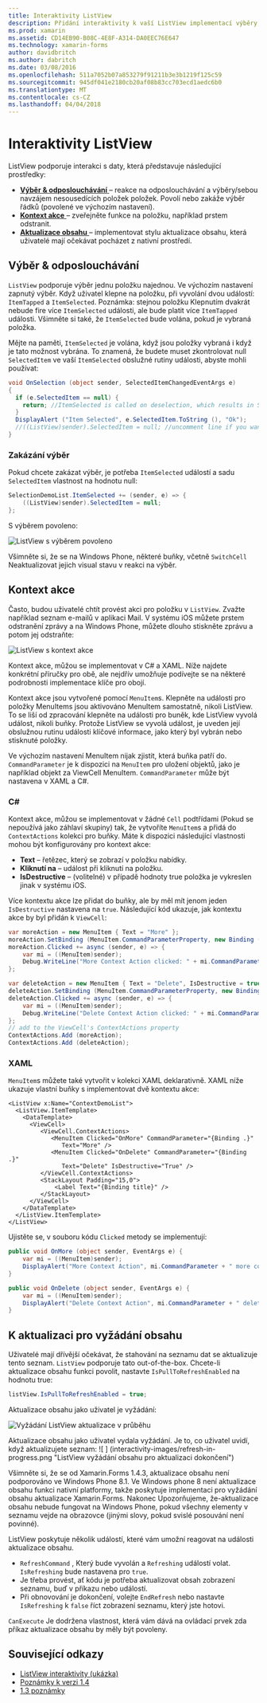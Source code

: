 ```yaml
---
title: Interaktivity ListView
description: Přidání interaktivity k vaší ListView implementací výběry, prstem odstranit a aktualizace obsahu.
ms.prod: xamarin
ms.assetid: CD14EB90-B08C-4E8F-A314-DA0EEC76E647
ms.technology: xamarin-forms
author: davidbritch
ms.author: dabritch
ms.date: 03/08/2016
ms.openlocfilehash: 511a7052b07a853279f91211b3e3b1219f125c59
ms.sourcegitcommit: 945df041e2180cb20af08b83cc703ecd1aedc6b0
ms.translationtype: MT
ms.contentlocale: cs-CZ
ms.lasthandoff: 04/04/2018
---
```

# <a name="listview-interactivity"></a>Interaktivity ListView

ListView podporuje interakci s daty, která představuje následující prostředky:

- [**Výběr & odposlouchávání** ](#selectiontaps) &ndash; reakce na odposlouchávání a výběry/sebou navzájem nesousedících položek položek. Povolí nebo zakáže výběr řádků (povolené ve výchozím nastavení).
- [**Kontext akce** ](#Context_Actions) &ndash; zveřejněte funkce na položku, například prstem odstranit.
- [**Aktualizace obsahu** ](#Pull_to_Refresh) &ndash; implementovat stylu aktualizace obsahu, která uživatelé mají očekávat pocházet z nativní prostředí.

<a name="selectiontaps" />

## <a name="selection--taps"></a>Výběr & odposlouchávání
`ListView` podporuje výběr jednu položku najednou. Ve výchozím nastavení zapnutý výběr. Když uživatel klepne na položku, při vyvolání dvou událostí: `ItemTapped` a `ItemSelected`. Poznámka: stejnou položku Klepnutím dvakrát nebude fire více `ItemSelected` události, ale bude platit více `ItemTapped` události. Všimněte si také, že `ItemSelected` bude volána, pokud je vybraná položka.

Mějte na paměti, `ItemSelected` je volána, když jsou položky vybraná i když je tato možnost vybrána. To znamená, že budete muset zkontrolovat null `SelectedItem` ve vaší `ItemSelected` obslužné rutiny události, abyste mohli používat:

```csharp
void OnSelection (object sender, SelectedItemChangedEventArgs e)
{
  if (e.SelectedItem == null) {
    return; //ItemSelected is called on deselection, which results in SelectedItem being set to null
  }
  DisplayAlert ("Item Selected", e.SelectedItem.ToString (), "Ok");
  //((ListView)sender).SelectedItem = null; //uncomment line if you want to disable the visual selection state.
}
```

### <a name="disabling-selection"></a>Zakázání výběr

Pokud chcete zakázat výběr, je potřeba `ItemSelected` událostí a sadu `SelectedItem` vlastnost na hodnotu null:

```csharp
SelectionDemoList.ItemSelected += (sender, e) => {
    ((ListView)sender).SelectedItem = null;
};
```

S výběrem povoleno:

![](interactivity-images/selection-default.png "ListView s výběrem povoleno")

Všimněte si, že se na Windows Phone, některé buňky, včetně `SwitchCell` Neaktualizovat jejich visual stavu v reakci na výběr.

<a name="Context_Actions" />

## <a name="context-actions"></a>Kontext akce
Často, budou uživatelé chtít provést akci pro položku v `ListView`. Zvažte například seznam e-mailů v aplikaci Mail. V systému iOS můžete prstem odstranění zprávy a na Windows Phone, můžete dlouho stiskněte zprávu a potom jej odstraňte:

![](interactivity-images/context-default.png "ListView s kontext akce")

Kontext akce, můžou se implementovat v C# a XAML. Níže najdete konkrétní příručky pro obě, ale nejdřív umožňuje podívejte se na některé podrobnosti implementace klíče pro obojí.

Kontext akce jsou vytvořené pomocí `MenuItem`s. Klepněte na události pro položky MenuItems jsou aktivováno MenuItem samostatně, nikoli ListView. To se liší od zpracování klepněte na události pro buněk, kde ListView vyvolá událost, nikoli buňky. Protože ListView se vyvolá událost, je uveden její obslužnou rutinu události klíčové informace, jako který byl vybrán nebo stisknuté položky.

Ve výchozím nastavení MenuItem nijak zjistit, která buňka patří do. `CommandParameter` je k dispozici na `MenuItem` pro uložení objektů, jako je například objekt za ViewCell MenuItem. `CommandParameter` může být nastavena v XAML a C#.

### <a name="c"></a>C#  

Kontext akce, můžou se implementovat v žádné `Cell` podtřídami (Pokud se nepoužívá jako záhlaví skupiny) tak, že vytvoříte `MenuItem`s a přidá do `ContextActions` kolekci pro buňky. Máte k dispozici následující vlastnosti mohou být konfigurovány pro kontext akce:

* **Text** &ndash; řetězec, který se zobrazí v položku nabídky.
* **Kliknutí na** &ndash; událost při kliknutí na položku.
* **IsDestructive** &ndash; (volitelné) v případě hodnoty true položka je vykreslen jinak v systému iOS.

Více kontextu akce lze přidat do buňky, ale by měl mít jenom jeden `IsDestructive` nastavena na `true`. Následující kód ukazuje, jak kontextu akce by byl přidán k `ViewCell`:

```csharp
var moreAction = new MenuItem { Text = "More" };
moreAction.SetBinding (MenuItem.CommandParameterProperty, new Binding ("."));
moreAction.Clicked += async (sender, e) => {
    var mi = ((MenuItem)sender);
    Debug.WriteLine("More Context Action clicked: " + mi.CommandParameter);
};

var deleteAction = new MenuItem { Text = "Delete", IsDestructive = true }; // red background
deleteAction.SetBinding (MenuItem.CommandParameterProperty, new Binding ("."));
deleteAction.Clicked += async (sender, e) => {
    var mi = ((MenuItem)sender);
    Debug.WriteLine("Delete Context Action clicked: " + mi.CommandParameter);
};
// add to the ViewCell's ContextActions property
ContextActions.Add (moreAction);
ContextActions.Add (deleteAction);
```

### <a name="xaml"></a>XAML

`MenuItem`s můžete také vytvořit v kolekci XAML deklarativně. XAML níže ukazuje vlastní buňky s implementovat dvě kontextu akce:

```xaml
<ListView x:Name="ContextDemoList">
  <ListView.ItemTemplate>
    <DataTemplate>
      <ViewCell>
         <ViewCell.ContextActions>
            <MenuItem Clicked="OnMore" CommandParameter="{Binding .}"
               Text="More" />
            <MenuItem Clicked="OnDelete" CommandParameter="{Binding .}"
               Text="Delete" IsDestructive="True" />
         </ViewCell.ContextActions>
         <StackLayout Padding="15,0">
             <Label Text="{Binding title}" />
         </StackLayout>
      </ViewCell>
    </DataTemplate>
  </ListView.ItemTemplate>
</ListView>
```

Ujistěte se, v souboru kódu `Clicked` metody se implementují:

```csharp
public void OnMore (object sender, EventArgs e) {
    var mi = ((MenuItem)sender);
    DisplayAlert("More Context Action", mi.CommandParameter + " more context action", "OK");
}

public void OnDelete (object sender, EventArgs e) {
    var mi = ((MenuItem)sender);
    DisplayAlert("Delete Context Action", mi.CommandParameter + " delete context action", "OK");
}
```

<a name="Pull_to_Refresh" />

## <a name="pull-to-refresh"></a>K aktualizaci pro vyžádání obsahu
Uživatelé mají dřívější očekávat, že stahování na seznamu dat se aktualizuje tento seznam. `ListView` podporuje tato out-of-the-box. Chcete-li aktualizace obsahu funkci povolit, nastavte `IsPullToRefreshEnabled` na hodnotu true:

```csharp
listView.IsPullToRefreshEnabled = true;
```

Aktualizace obsahu jako uživatel je vyžádání:

![](interactivity-images/refresh-start.png "Vyžádání ListView aktualizace v průběhu")

Aktualizace obsahu jako uživatel vydala vyžádání. Je to, co uživatel uvidí, když aktualizujete seznam: ![ ] (interactivity-images/refresh-in-progress.png "ListView vyžádání obsahu pro aktualizaci dokončení")

Všimněte si, že se od Xamarin.Forms 1.4.3, aktualizace obsahu není podporováno ve Windows Phone 8.1. Ve Windows phone 8 není aktualizace obsahu funkci nativní platformy, takže poskytuje implementaci pro vyžádání obsahu aktualizace Xamarin.Forms. Nakonec Upozorňujeme, že-aktualizace obsahu nebude fungovat na Windows Phone, pokud všechny elementy v seznamu vejde na obrazovce (jinými slovy, pokud svislé posouvání není povinné).

ListView poskytuje několik událostí, které vám umožní reagovat na události aktualizace obsahu.

-  `RefreshCommand` , Který bude vyvolán a `Refreshing` událostí volat. `IsRefreshing` bude nastavena pro `true`.
-  Je třeba provést, ať kódu je potřeba aktualizovat obsah zobrazení seznamu, buď v příkazu nebo událostí.
-  Při obnovování je dokončení, volejte `EndRefresh` nebo nastavte `IsRefreshing` k `false` říct zobrazení seznamu, který jste hotovi.

`CanExecute` Je dodržena vlastnost, která vám dává na ovládací prvek zda příkaz aktualizace obsahu by měly být povoleny.



## <a name="related-links"></a>Související odkazy

- [ListView interaktivity (ukázka)](https://developer.xamarin.com/samples/xamarin-forms/UserInterface/ListView/interactivity)
- [Poznámky k verzi 1.4](http://forums.xamarin.com/discussion/35451/xamarin-forms-1-4-0-released/)
- [1.3 poznámky](http://forums.xamarin.com/discussion/29934/xamarin-forms-1-3-0-released/)
